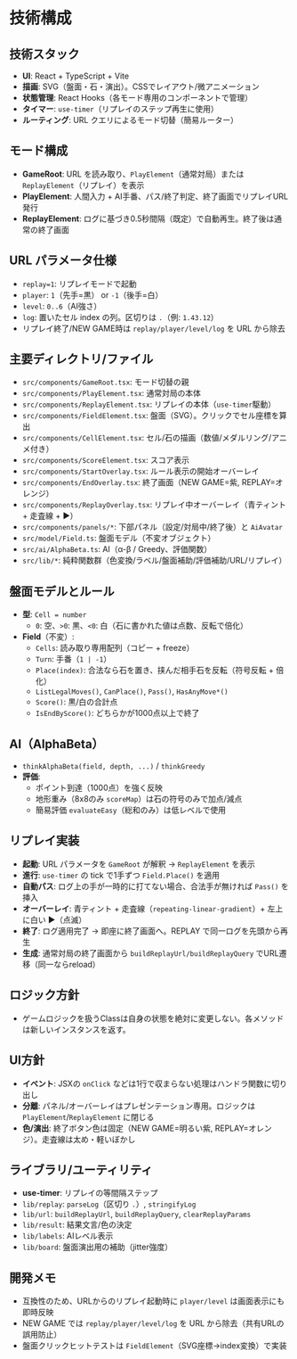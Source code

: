 # 技術構成

## 技術スタック
- **UI**: React + TypeScript + Vite
- **描画**: SVG（盤面・石・演出）。CSSでレイアウト/微アニメーション
- **状態管理**: React Hooks（各モード専用のコンポーネントで管理）
- **タイマー**: `use-timer`（リプレイのステップ再生に使用）
- **ルーティング**: URL クエリによるモード切替（簡易ルーター）

## モード構成
- **GameRoot**: URL を読み取り、`PlayElement`（通常対局）または `ReplayElement`（リプレイ）を表示
- **PlayElement**: 人間入力 + AI手番、パス/終了判定、終了画面でリプレイURL発行
- **ReplayElement**: ログに基づき0.5秒間隔（既定）で自動再生。終了後は通常の終了画面

## URL パラメータ仕様
- `replay=1`: リプレイモードで起動
- `player`: `1`（先手=黒） or `-1`（後手=白）
- `level`: `0..6`（AI強さ）
- `log`: 置いたセル index の列。区切りは `.`（例: `1.43.12`）
- リプレイ終了/NEW GAME時は `replay/player/level/log` を URL から除去

## 主要ディレクトリ/ファイル
- `src/components/GameRoot.tsx`: モード切替の親
- `src/components/PlayElement.tsx`: 通常対局の本体
- `src/components/ReplayElement.tsx`: リプレイの本体（`use-timer`駆動）
- `src/components/FieldElement.tsx`: 盤面（SVG）。クリックでセル座標を算出
- `src/components/CellElement.tsx`: セル/石の描画（数値/メダルリング/アニメ付き）
- `src/components/ScoreElement.tsx`: スコア表示
- `src/components/StartOverlay.tsx`: ルール表示の開始オーバーレイ
- `src/components/EndOverlay.tsx`: 終了画面（NEW GAME=紫, REPLAY=オレンジ）
- `src/components/ReplayOverlay.tsx`: リプレイ中オーバーレイ（青ティント + 走査線 + ▶）
- `src/components/panels/*`: 下部パネル（設定/対局中/終了後）と `AiAvatar`
- `src/model/Field.ts`: 盤面モデル（不変オブジェクト）
- `src/ai/AlphaBeta.ts`: AI（α-β / Greedy、評価関数）
- `src/lib/*`: 純粋関数群（色変換/ラベル/盤面補助/評価補助/URL/リプレイ）

## 盤面モデルとルール
- **型**: `Cell = number`
  - `0`: 空、`>0`: 黒、`<0`: 白（石に書かれた値は点数、反転で倍化）
- **Field**（不変）:
  - `Cells`: 読み取り専用配列（コピー + freeze）
  - `Turn`: 手番（`1 | -1`）
  - `Place(index)`: 合法なら石を置き、挟んだ相手石を反転（符号反転 + 倍化）
  - `ListLegalMoves()`, `CanPlace()`, `Pass()`, `HasAnyMove*()`
  - `Score()`: 黒/白の合計点
  - `IsEndByScore()`: どちらかが1000点以上で終了

## AI（AlphaBeta）
- `thinkAlphaBeta(field, depth, ...)` / `thinkGreedy`
- **評価**:
  - ポイント到達（1000点）を強く反映
  - 地形重み（8x8のみ `scoreMap`）は石の符号のみで加点/減点
  - 簡易評価 `evaluateEasy`（総和のみ）は低レベルで使用

## リプレイ実装
- **起動**: URL パラメータを `GameRoot` が解釈 → `ReplayElement` を表示
- **進行**: `use-timer` の tick で1手ずつ `Field.Place()` を適用
- **自動パス**: ログ上の手が一時的に打てない場合、合法手が無ければ `Pass()` を挿入
- **オーバーレイ**: 青ティント + 走査線（`repeating-linear-gradient`）+ 左上に白い ▶（点滅）
- **終了**: ログ適用完了 → 即座に終了画面へ。REPLAY で同一ログを先頭から再生
- **生成**: 通常対局の終了画面から `buildReplayUrl/buildReplayQuery` でURL遷移（同一ならreload）

## ロジック方針
- ゲームロジックを扱うClassは自身の状態を絶対に変更しない。各メソッドは新しいインスタンスを返す。


## UI方針
- **イベント**: JSXの `onClick` などは1行で収まらない処理はハンドラ関数に切り出し
- **分離**: パネル/オーバーレイはプレゼンテーション専用。ロジックは `PlayElement`/`ReplayElement` に閉じる
- **色/演出**: 終了ボタン色は固定（NEW GAME=明るい紫, REPLAY=オレンジ）。走査線は太め・軽いぼかし

## ライブラリ/ユーティリティ
- **use-timer**: リプレイの等間隔ステップ
- `lib/replay`: `parseLog`（区切り `.`）, `stringifyLog`
- `lib/url`: `buildReplayUrl`, `buildReplayQuery`, `clearReplayParams`
- `lib/result`: 結果文言/色の決定
- `lib/labels`: AIレベル表示
- `lib/board`: 盤面演出用の補助（jitter強度）

## 開発メモ
- 互換性のため、URLからのリプレイ起動時に `player/level` は画面表示にも即時反映
- NEW GAME では `replay/player/level/log` を URL から除去（共有URLの誤用防止）
- 盤面クリックヒットテストは `FieldElement`（SVG座標→index変換）で実装
